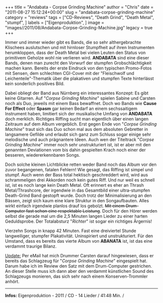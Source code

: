 +++
title = "Andabata - Corpse Grinding Machine"
author = "Chris"
date = "2011-08-27 15:12:24+00:00"
slug = "andabata-corpse-grinding-machine"
category = "reviews"
tags = ["CD-Reviews", "Death Grind", "Death Metal", "stumpf", ]
labels = ["Eigenproduktion", ]
image = "images//2011/08/Andabata-Corpse-Grinding-Machine.jpg"
legacy = true
+++

Immer und immer wieder gibt es Bands, die so sehr althergebrachte Klischees auslutschen und mit hirnloser Stumpfheit auf ihren Instrumenten herumkloppen, dass der Death Metal bei vielen Leuten den Status von primitivem Geholze wohl nie verlieren wird. **ANDABATA** sind eine dieser Bands, denen man zurecht den Vorwurf der stumpfen Grobschlächtigkeit machen kann. Bereits der erste Eindruck von den typischen Promo-Fotos mit Sensen, dem schlechten CGI-Cover mit der "Fleischwolf und Leichenteile"-Thematik über die plakativen und stumpfen Texte hinterlässt kein sonderlich positives Bild.

Dabei obliegt der Band aus Nürnberg ein interessantes Konzept: Es gibt keine Gitarren. Auf "_Corpse Grinding Machine_" spielen Sabine und Carsten noch als Duo, jeweils mit einem Bass bewaffnet. Doch wo Bands wie **Cause For Effect** oder **Spasm** gar keinen Bedarf an einem sechssaitigem Instrument haben, limitiert sich der musikalische Umfang von **ANDABATA** doch merklich. Richtiges Riffing sucht man eigentlich über einen langen Zeitraum auf dem Album vergeblich. Erst gegen Ende von "_Corpse Grinding Machine_" traut sich das Duo schon mal aus dem absoluten Gebretter in langsamere Gefilde und erlaubt sich ganz zum Schluss sogar einige sehr melodische und auch prägnantere Ideen. Auch wen der Titeltrack "_Corpse Grinding Machine_" immer noch sehr unstrukturiert ist, ist er aber mit den genannten Deviationen vom bis dahin gespielten Krach noch einer der besseren, wiedererkennbaren Songs.

Doch solche kleinen Lichtblicke retten weder Band noch das Album vor den zuvor begangenen, fatalen Fehlern! Wie gesagt, das Riffing ist simpel und stumpf. Auch wenn der Bass total hektisch geschreddert wird, wird aus  schrammeligen drei Akkorden noch kein gutes Riff. Und nur weil es schnell ist, ist es noch lange kein Death Metal. Oft erinnert es eher an Thrash Metal/Thrashcore, der irgendwie in das Gesamtbild einer ultra-stumpfen Death-Grind Band gestopft wurde. Doch trotz der Minimalisierung an den Bässen, zeigt sich kaum eine klare Struktur in den Songaufbauten. Alles wirkt einfach irgendwie planlos drauf los gebolzt. <del datetime="2011-08-30T18:26:17+00:00">Mit einem Drum-Computer fast schon eine respektable Leistung</del>. Doch für den Hörer werden selbst die gerade mal um die 2,5 Minuten langen Lieder zu einer harten Geduldsprobe. Der Totalabsturz "_Richter_" ist sogar ein richtiges Ärgernis!

Vierzehn Songs in knapp 42 Minuten. Fast eine dreiviertel Stunde langweiliger, stumpfer Plakativität. Uninspiriert und unstrukturiert. Für den Umstand, dass es bereits das vierte Album von **ABANATA** ist, ist das eine verdammt traurige Bilanz.

<ins datetime="2011-08-30T18:26:17+00:00">Update:</ins> Per eMail hat mich Drummer Carsten darauf hingewiesen, dass er bereits das Schlagzeug für "_Corpse Grinding Machine_" eingespielt hat. Darum habe ich im Review den Satz mit dem Drum-Computer gestrichen. An dieser Stelle muss ich dann aber den verdammt künstlichen Sound des Schlagzeugs monieren, das sich sehr nach einem Konserven-Trommler anhört.





---
**Infos:**
Eigenproduktion - 2011 / 
CD - 14 Lieder / 41:48 Min. / 
